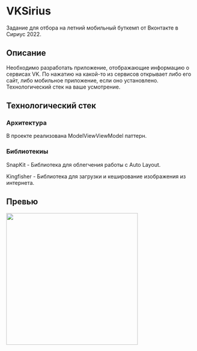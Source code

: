 # VKSirius

Задание для отбора на летний мобильный буткемп от Вконтакте в Сириус 2022.

## Описание

Необходимо разработать приложение, отображающие информацию о сервисах VK. По нажатию на какой-то из сервисов открывает либо его сайт, либо мобильное приложение, если оно установлено. Технологический стек на ваше усмотрение.

## Технологический стек

### Архитектура

В проекте реализована ModelViewViewModel паттерн.

### Библиотекиы

SnapKit - Библиотека для облегчения работы с Auto Layout.

Kingfisher - Библиотека для загрузки и кеширование изображения из интернета.

## Превью

<img src="img/App Example.png" width = 350>